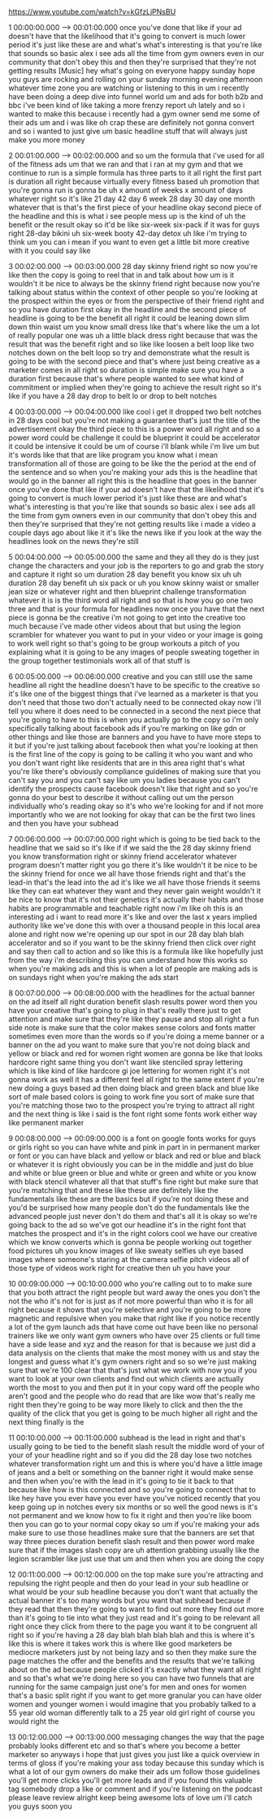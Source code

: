 https://www.youtube.com/watch?v=kGfzLjPNsBU

1 00:00:00.000 --\> 00:01:00.000 once you've done that like if your ad
doesn't have that the likelihood that it's going to convert is much
lower period it's just like these are and what's what's interesting is
that you're like that sounds so basic alex i see ads all the time from
gym owners even in our community that don't obey this and then they're
surprised that they're not getting results \[Music\] hey what's going on
everyone happy sunday hope you guys are rocking and rolling on your
sunday morning evening afternoon whatever time zone you are watching or
listening to this in um i recently have been doing a deep dive into
funnel world um and ads for both b2b and bbc i've been kind of like
taking a more frenzy report uh lately and so i wanted to make this
because i recently had a gym owner send me some of their ads um and i
was like oh crap these are definitely not gonna convert and so i wanted
to just give um basic headline stuff that will always just make you more
money

2 00:01:00.000 --\> 00:02:00.000 and so um the formula that i've used
for all of the fitness ads um that we ran and that i ran at my gym and
that we continue to run is a simple formula has three parts to it all
right the first part is duration all right because virtually every
fitness based uh promotion that you're gonna run is gonna be uh x amount
of weeks x amount of days whatever right so it's like 21 day 42 day 6
week 28 day 30 day one month whatever that is that's the first piece of
your headline okay second piece of the headline and this is what i see
people mess up is the kind of uh the benefit or the result okay so it'd
be like six-week six-pack if it was for guys right 28-day bikini uh
six-week booty 42-day detox uh like i'm trying to think um you can i
mean if you want to even get a little bit more creative with it you
could say like

3 00:02:00.000 --\> 00:03:00.000 28 day skinny friend right so now
you're like then the copy is going to reel that in and talk about how um
is it wouldn't it be nice to always be the skinny friend right because
now you're talking about status within the context of other people so
you're looking at the prospect within the eyes or from the perspective
of their friend right and so you have duration first okay in the
headline and the second piece of headline is going to be the benefit all
right it could be leaning down slim down thin waist um you know small
dress like that's where like the um a lot of really popular one was uh a
little black dress right because that was the result that was the
benefit right and so like like loosen a belt loop like two notches down
on the belt loop so try and demonstrate what the result is going to be
with the second piece and that's where just being creative as a marketer
comes in all right so duration is simple make sure you have a duration
first because that's where people wanted to see what kind of commitment
or implied when they're going to achieve the result right so it's like
if you have a 28 day drop to belt lo or drop to belt notches

4 00:03:00.000 --\> 00:04:00.000 like cool i get it dropped two belt
notches in 28 days cool but you're not making a guarantee that's just
the title of the advertisement okay the third piece to this is a power
word all right and so a power word could be challenge it could be
blueprint it could be accelerator it could be intensive it could be um
of course i'll blank while i'm live um but it's words like that that are
like program you know what i mean transformation all of those are going
to be like the the period at the end of the sentence and so when you're
making your ads this is the headline that would go in the banner all
right this is the headline that goes in the banner once you've done that
like if your ad doesn't have that the likelihood that it's going to
convert is much lower period it's just like these are and what's what's
interesting is that you're like that sounds so basic alex i see ads all
the time from gym owners even in our community that don't obey this and
then they're surprised that they're not getting results like i made a
video a couple days ago about like it it's like the news like if you
look at the way the headlines look on the news they're still

5 00:04:00.000 --\> 00:05:00.000 the same and they all they do is they
just change the characters and your job is the reporters to go and grab
the story and capture it right so um duration 28 day benefit you know
six uh uh duration 28 day benefit uh six pack or uh you know skinny
waist or smaller jean size or whatever right and then blueprint
challenge transformation whatever it is is the third word all right and
so that is how you go one two three and that is your formula for
headlines now once you have that the next piece is gonna be the creative
i'm not going to get into the creative too much because i've made other
videos about that but using the legion scrambler for whatever you want
to put in your video or your image is going to work well right so that's
going to be group workouts a pitch of you explaining what it is going to
be any images of people sweating together in the group together
testimonials work all of that stuff is

6 00:05:00.000 --\> 00:06:00.000 creative and you can still use the same
headline all right the headline doesn't have to be specific to the
creative so it's like one of the biggest things that i've learned as a
marketer is that you don't need that those two don't actually need to be
connected okay now i'll tell you where it does need to be connected in a
second the next piece that you're going to have to this is when you
actually go to the copy so i'm only specifically talking about facebook
ads if you're marking on like gdn or other things and like those are
banners and you have to have more steps to it but if you're just talking
about facebook then what you're looking at then is the first line of the
copy is going to be calling it who you want and who you don't want right
like residents that are in this area right that's what you're like
there's obviously compliance guidelines of making sure that you can't
say you and you can't say like um you ladies because you can't identify
the prospects cause facebook doesn't like that right and so you're gonna
do your best to describe it without calling out um the person
individually who's reading okay so it's who we're looking for and if not
more importantly who we are not looking for okay that can be the first
two lines and then you have your subhead

7 00:06:00.000 --\> 00:07:00.000 right which is going to be tied back to
the headline that we said so it's like if if we said the the 28 day
skinny friend you know transformation right or skinny friend accelerator
whatever program doesn't matter right you go there it's like wouldn't it
be nice to be the skinny friend for once we all have those friends right
and that's the lead-in that's the lead into the ad it's like we all have
those friends it seems like they can eat whatever they want and they
never gain weight wouldn't it be nice to know that it's not their
genetics it's actually their habits and those habits are programmable
and teachable right now i'm like oh this is an interesting ad i want to
read more it's like and over the last x years implied authority like
we've done this with over a thousand people in this local area alone and
right now we're opening up our spot in our 28 day blah blah accelerator
and so if you want to be the skinny friend then click over right and say
then call to action and so like this is a formula like like hopefully
just from the way i'm describing this you can understand how this works
so when you're making ads and this is when a lot of people are making
ads is on sundays right when you're making the ads start

8 00:07:00.000 --\> 00:08:00.000 with the headlines for the actual
banner on the ad itself all right duration benefit slash results power
word then you have your creative that's going to plug in that's really
there just to get attention and make sure that they're like they pause
and stop all right a fun side note is make sure that the color makes
sense colors and fonts matter sometimes even more than the words so if
you're doing a meme banner or a banner on the ad you want to make sure
that you're not doing black and yellow or black and red for women right
women are gonna be like that looks hardcore right same thing you don't
want like stenciled spray lettering which is like kind of like hardcore
gi joe lettering for women right it's not gonna work as well it has a
different feel all right to the same extent if you're new doing a guys
based ad then doing black and green black and blue like sort of male
based colors is going to work fine you sort of make sure that you're
matching those two to the prospect you're trying to attract all right
and the next thing is like i said is the font right some fonts work
either way like permanent marker

9 00:08:00.000 --\> 00:09:00.000 is a font on google fonts works for
guys or girls right so you can have white and pink in part in in
permanent marker or font or you can have black and yellow or black and
red or blue and black or whatever it is right obviously you can be in
the middle and just do blue and white or blue green or blue and white or
green and white or you know with black stencil whatever all that that
stuff's fine right but make sure that you're matching that and these
like these are definitely like the fundamentals like these are the
basics but if you're not doing these and you'd be surprised how many
people don't do the fundamentals like the advanced people just never
don't do them and that's all it is okay so we're going back to the ad so
we've got our headline it's in the right font that matches the prospect
and it's in the right colors cool we have our creative which we know
converts which is gonna be people working out together food pictures uh
you know images of like sweaty selfies uh eye based images where
someone's staring at the camera selfie pitch videos all of those type of
videos work right for creative then uh you have your

10 00:09:00.000 --\> 00:10:00.000 who you're calling out to to make sure
that you both attract the right people but ward away the ones you don't
the not the who it's not for is just as if not more powerful than who it
is for all right because it shows that you're selective and you're going
to be more magnetic and repulsive when you make that right like if you
notice recently a lot of the gym launch ads that have come out have been
like no personal trainers like we only want gym owners who have over 25
clients or full time have a side lease and xyz and the reason for that
is because we just did a data analysis on the clients that make the most
money with us and stay the longest and guess what it's gym owners right
and so so we're just making sure that we're 100 clear that that's just
what we work with now you if you want to look at your own clients and
find out which clients are actually worth the most to you and then put
it in your copy ward off the people who aren't good and the people who
do read that are like wow that's really me right then they're going to
be way more likely to click and then the the quality of the click that
you get is going to be much higher all right and the next thing finally
is the

11 00:10:00.000 --\> 00:11:00.000 subhead is the lead in right and
that's usually going to be tied to the benefit slash result the middle
word of your of your of your headline right and so if you did the 28 day
lose two notches whatever transformation right um and this is where
you'd have a little image of jeans and a belt or something on the banner
right it would make sense and then when you're with the lead in it's
going to tie it back to that because like how is this connected and so
you're going to connect that to like hey have you ever have you ever
have you've noticed recently that you keep going up in notches every six
months or so well the good news is it's not permanent and we know how to
fix it right and then you're like boom then you can go to your normal
copy okay so um if you're making your ads make sure to use those
headlines make sure that the banners are set that way three pieces
duration benefit slash result and then power word make sure that if the
images slash copy are uh attention grabbing usually like the legion
scrambler like just use that um and then when you are doing the copy

12 00:11:00.000 --\> 00:12:00.000 on the top make sure you're attracting
and repulsing the right people and then do your lead in your sub
headline or what would be your sub headline because you don't want that
actually the actual banner it's too many words but you want that subhead
because if they read that then they're going to want to find out more
they find out more than it's going to tie into what they just read and
it's going to be relevant all right once they click from there to the
page you want it to be congruent all right so if you're having a 28 day
blah blah blah blah and this is where it's like this is where it takes
work this is where like good marketers be mediocre marketers just by not
being lazy and so then they make sure the page matches the offer and the
benefits and the results that we're talking about on the ad because
people clicked it's exactly what they want all right and so that's what
we're doing here so you can have two funnels that are running for the
same campaign just one's for men and ones for women that's a basic split
right if you want to get more granular you can have older women and
younger women i would imagine that you probably talked to a 55 year old
woman differently talk to a 25 year old girl right of course you would
right the

13 00:12:00.000 --\> 00:13:00.000 messaging changes the way that the
page probably looks different etc and so that's where you become a
better marketer so anyways i hope that just gives you just like a quick
overview in terms of gloss if you're making your ass today because this
sunday which is what a lot of our gym owners do make their ads um follow
those guidelines you'll get more clicks you'll get more leads and if you
found this valuable tag somebody drop a like or comment and if you're
listening on the podcast please leave review alright keep being awesome
lots of love um i'll catch you guys soon you
